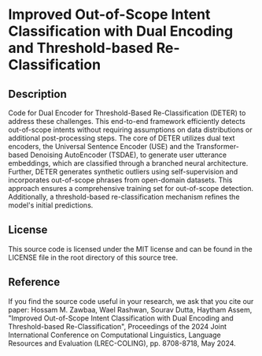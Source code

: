 # Improved Out-of-Scope Intent Classification with Dual Encoding and Threshold-based Re-Classification

## Description
Code for Dual Encoder for Threshold-Based Re-Classification (DETER) to address these challenges. This end-to-end framework efficiently detects out-of-scope intents without requiring assumptions on data distributions 
or additional post-processing steps. The core of DETER utilizes dual text encoders, the Universal Sentence Encoder (USE) and the Transformer-based Denoising AutoEncoder (TSDAE), to generate user utterance embeddings, 
which are classified through a branched neural architecture. Further, DETER generates synthetic outliers using self-supervision and incorporates out-of-scope phrases from open-domain datasets. This approach ensures a 
comprehensive training set for out-of-scope detection. Additionally, a threshold-based re-classification mechanism refines the model's initial predictions.

## License
This source code is licensed under the MIT license and can be found in the LICENSE file in the root directory of this source tree.

## Reference
If you find the source code useful in your research, we ask that you cite our paper:
Hossam M. Zawbaa, Wael Rashwan, Sourav Dutta, Haytham Assem, "Improved Out-of-Scope Intent Classification with Dual Encoding and Threshold-based Re-Classification", Proceedings of the 2024 Joint International Conference on Computational Linguistics, Language Resources and Evaluation (LREC-COLING), pp. 8708-8718, May 2024.
